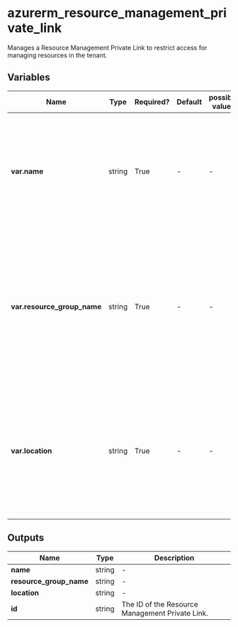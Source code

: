 # azurerm_resource_management_private_link

Manages a Resource Management Private Link to restrict access for managing resources in the tenant.

## Variables

| Name | Type | Required? | Default  | possible values | Description |
| ---- | ---- | --------- | -------- | ----------- | ----------- |
| **var.name** | string | True | -  |  -  | Specifies the name of this Resource Management Private Link. Changing this forces a new Resource Management Private Link to be created. | 
| **var.resource_group_name** | string | True | -  |  -  | Specifies the name of the Resource Group within which this Resource Management Private Link should exist. Changing this forces a new Resource Management Private Link to be created. | 
| **var.location** | string | True | -  |  -  | The Azure Region where the Resource Management Private Link should exist. Changing this forces a new Resource Management Private Link to be created. | 



## Outputs

| Name | Type | Description |
| ---- | ---- | --------- | 
| **name** | string  | - | 
| **resource_group_name** | string  | - | 
| **location** | string  | - | 
| **id** | string  | The ID of the Resource Management Private Link. | 